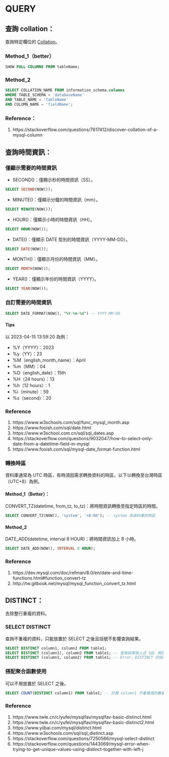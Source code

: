 # QUERY
## 查詢 collation：
查詢特定欄位的 <a href="https://github.com/Yintc123/SQL/tree/main/Error#note">Collation</a>。
### Method_1（better）
```SQL
SHOW FULL COLUMNS FROM tableName;
```
### Method_2
```SQL
SELECT COLLATION_NAME FROM information_schema.columns
WHERE TABLE_SCHEMA = 'databaseName' 
AND TABLE_NAME = 'tableName'
AND COLUMN_NAME = 'fieldName';
```
### Reference：
<ol>
    <li>https://stackoverflow.com/questions/7617412/discover-collation-of-a-mysql-column</li>
</ol>

## 查詢時間資訊：
### 僅顯示需要的時間資訊
- SECOND()：僅顯示秒的時間資訊（SS）。
```SQL
SELECT SECOND(NOW());
```
- MINUTE()：僅顯示分鐘的時間資訊（mm）。
```SQL
SELECT MINUTE(NOW());
```
- HOUR()：僅顯示小時的時間資訊（HH）。
```SQL
SELECT HOUR(NOW());
```
- DATE()：僅顯示 DATE 型別的時間資訊（YYYY-MM-DD）。
```SQL
SELECT DATE(NOW());
```
- MONTH()：僅顯示月份的時間資訊（MM）。
```SQL
SELECT MONTH(NOW());
```
- YEAR()：僅顯示年份的時間資訊（YYYY）。
```SQL
SELECT YEAR(NOW());
```
### 自訂需要的時間資訊
```SQL
SELECT DATE_FORMAT(NOW(), "%Y-%m-%d") -- YYYY-MM-DD
```
#### Tips
以 2023-04-15 13:59:20 為例：
- %Y（YYYY）：2023
- %y（YY）：23
- %M（english_month_name）：April
- %m（MM）：04
- %D（english_date）：15th
- %H（24 hours）：13
- %h（12 hours）：1
- %i（minute）：59
- %s（second）：20
### Reference
<ol>
    <li>https://www.w3schools.com/sql/func_mysql_month.asp</li>
    <li>https://www.fooish.com/sql/date.html</li>
    <li>https://www.w3school.com.cn/sql/sql_dates.asp</li>
    <li>https://stackoverflow.com/questions/9032047/how-to-select-only-date-from-a-datetime-field-in-mysql</li>
    <li>https://www.fooish.com/sql/mysql-date_format-function.html</li>
</ol>

### 轉換時區
資料庫通常為 UTC 時區，有時須因需求轉換資料的時區，以下以轉換至台灣時區（UTC+8）為例。
#### Method_1（Better）：
CONVERT_TZ(datetime, from_tz, to_tz)：將時間資訊轉換至指定時區的時間。
```SQL
SELECT CONVERT_TZ(NOW(), 'system', '+8:00'); -- system 為資料庫的時區
```
#### Method_2
DATE_ADD(datetime, interval 8 HOUR)：將時間資訊加上 8 小時。
```SQL
SELECT DATE_ADD(NOW(), INTERVAL 8 HOUR);
```
### Reference
<ol>
    <li>https://dev.mysql.com/doc/refman/8.0/en/date-and-time-functions.html#function_convert-tz</li>
    <li>http://tw.gitbook.net/mysql/mysql_function_convert_tz.html</li>
</ol>

## DISTINCT：
去除整行重複的資料。
### SELECT DISTINCT
查詢不重複的資料，只能放置於 SELECT 之後且括號不影響查詢結果。
```SQL
SELECT DISTINCT column1, column2 FROM table1;
SELECT DISTINCT (column1), column2 FROM table1; -- 查詢結果與上述 SQL 相同
SELECT DISTINCT (column1, column2) FROM table1; -- Error，DISTINCT 的括號內僅能放置一欄位
```
### 搭配聚合函數使用
可以不用放置於 SELECT 之後。
```SQL
SELECT COUNT(DISTINCT column1) FROM table1; -- 計算 column1 不重複值的數量
```
### Reference
<ol>
    <li>https://www.twle.cn/c/yufei/mysqlfav/mysqlfav-basic-distinct.html</li>
    <li>https://www.twle.cn/c/yufei/mysqlfav/mysqlfav-basic-distinct2.html</li>
    <li>https://www.yiibai.com/mysql/distinct.html</li>
    <li>https://www.w3schools.com/sql/sql_distinct.asp</li>
    <li>https://stackoverflow.com/questions/7250566/mysql-select-distinct</li>
    <li>https://stackoverflow.com/questions/1443069/mysql-error-when-trying-to-get-unique-values-using-distinct-together-with-left-j</li>
</ol>
